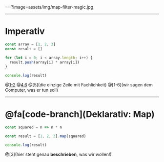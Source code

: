 ---?image=assets/img/map-filter-magic.jpg

---
# Imperativ

```js
const array = [1, 2, 3]
const result = []

for (let i = 0; i < array.length; i++) {
  result.push(array[i] * array[i])
}

console.log(result)
```
@[1-2](Setup)
@[4,6](Loop)
@[5](die einzige Zeile mit Fachlichkeit)
@[1-6](wir sagen dem Computer, was er tun soll)


---
# @fa[code-branch](Deklarativ: Map)

```js
const squared = n => n * n

const result = [1, 2, 3].map(squared)

console.log(result)
``` 
@[3](hier steht genau **beschrieben**, was wir wollen!)
